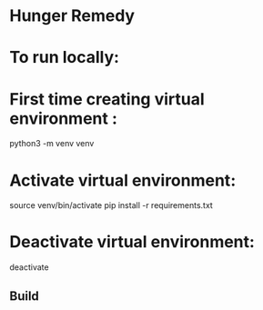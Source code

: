 # Hunger Remedy
# To run locally: 

# First time creating virtual environment :
python3 -m venv venv 

# Activate virtual environment:

source venv/bin/activate
pip install -r requirements.txt

# Deactivate virtual environment:
deactivate

## Build
